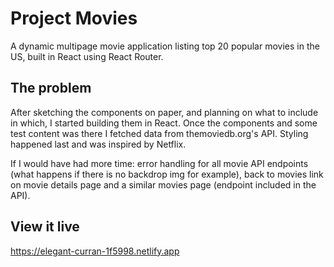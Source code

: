 # Project Movies

A dynamic multipage movie application listing top 20 popular movies in the US, built in React using React Router.

## The problem

After sketching the components on paper, and planning on what to include in which, I started building them in React. Once the components and some test content was there I fetched data from themoviedb.org's API. Styling happened last and was inspired by Netflix. 

If I would have had more time: error handling for all movie API endpoints (what happens if there is no backdrop img for example), back to movies link on movie details page and a similar movies page (endpoint included in the API).

## View it live

https://elegant-curran-1f5998.netlify.app
